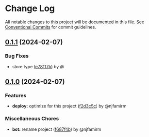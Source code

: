 # Change Log

All notable changes to this project will be documented in this file.
See [Conventional Commits](https://conventionalcommits.org) for commit guidelines.

## [0.1.1](https://github.com/njfamirm/mind-swap/compare/v0.1.0...v0.1.1) (2024-02-07)

### Bug Fixes

* store type ([e78117b](https://github.com/njfamirm/mind-swap/commit/e78117b55d3f8c84faf993bdc135bcd898fe9654)) by @

## [0.1.0](https://github.com/njfamirm/mind-swap/compare/v1.2.1...v0.1.0) (2024-02-07)

### Features

* **deploy:** optimize for this project ([f2d3c5c](https://github.com/njfamirm/mind-swap/commit/f2d3c5c4560eb3c1a13892f2d43cb503b7e4ae3b)) by @njfamirm

### Miscellaneous Chores

* **bot:** rename project ([f687f4b](https://github.com/njfamirm/mind-swap/commit/f687f4b13eb8ef8bd52d776ee9d17fe1115a1db7)) by @njfamirm
